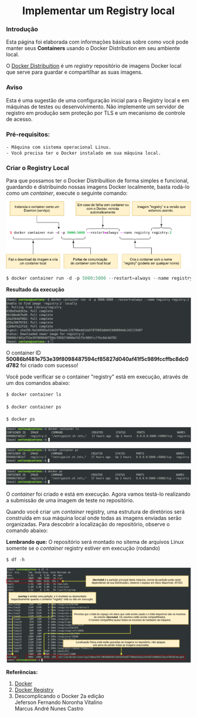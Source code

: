 # <center> Implementar um Registry local</center>


### Introdução


Esta página foi elaborada com informações básicas sobre como você pode manter seus **Containers** usando o Docker Distribution em seu ambiente local.


O [Docker Distribuition](https://github.com/distribution/distribution) é um *registry* repositório de imagens Docker local que serve para guardar e compartilhar as suas imagens. 


### Aviso


Esta é uma sugestão de uma configuração inicial para o Registry local e em máquinas de testes ou desenvolvimento. Não implemente um servidor de registro em produção sem proteção por TLS e um mecanismo de controle de acesso.


### Pré-requisitos:    

    - Máquina com sistema operacional Linux.
    - Você precisa ter o Docker instalado em sua máquina local.


### Criar o Registry Local


Para que possamos ter o Docker Distribuition de forma simples e funcional, guardando e distribuindo nossas imagens Docker localmente, basta rodá-lo como um *container*, execute o seguinte comando:


![](img/docker-registry.png)

<!-- #region -->
```python
$ docker container run -d -p 5000:5000 --restart=always --name registry registry:2
```
<!-- #endregion -->

**Resultado da execução**


![](img/resultado-1.png)


O container ID **50086bf481e753e39f8098487594cf85827d040af41f5c989fccffbc8dc0d782** foi criado com sucesso!


Você pode verificar se o container "registry" está em execução, através de um dos comandos abaixo:

<!-- #region -->
```python
$ docker container ls 

$ docker container ps 

$ docker ps

```
<!-- #endregion -->

![](img/docker-container-ls.png)


![](img/docker-container-ps.png)


![](img/docker-ps.png)


O *container* foi criado e está em execução. Agora vamos testá-lo realizando a submissão de uma imagem de teste no repositório.


Quando você criar um *container* registry, uma estrutura de diretórios será construída em sua máquina local onde  todas as imagens enviadas serão organizadas. Para descobrir a localização do repositório, observe o comando abaixo:


**Lembrando que:**  O repositório será montado no sitema de arquivos Linux somente se o *container* registry estiver em execução (rodando)

<!-- #region -->
```python
$ df -h
```
<!-- #endregion -->

![](img/df-h.png)


**Referências:**

1. [Docker](https://www.docker.com/get-started)
2. [Docker Registry](https://docs.docker.com/registry/deploying/)
3. Descomplicando o Docker 2a edição<br>
   Jeferson Fernando Noronha Vitalino<br>
   Marcus André Nunes Castro


